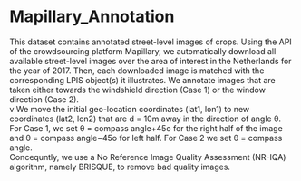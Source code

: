 # Mapillary_Annotation

This dataset contains annotated street-level images of crops. Using the API of the crowdsourcing platform Mapillary, we automatically download all available street-level images over the area of interest in the Netherlands for the year of 2017. Then, each downloaded image is matched with the corresponding LPIS object(s) it illustrates. We annotate images that are taken either towards the windshield direction (Case 1) or the window direction (Case 2). <br />v
We move the initial geo-location coordinates (lat1, lon1) to new coordinates (lat2, lon2) that are d = 10m away in the direction of angle θ. For Case 1, we set θ = compass angle+45o for the right half of the image and θ = compass angle−45o for left half. For Case 2 we set θ = compass angle. <br />
Concequntly, we use a No Reference Image Quality Assessment (NR-IQA) algorithm, namely BRISQUE, to remove bad quality images. 
